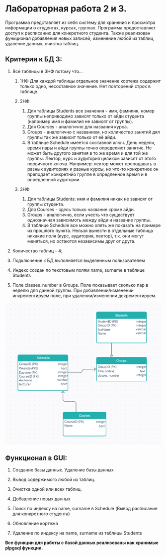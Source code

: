 # Лабораторная работа 2 и 3. 
Программа представляет из себя систему для хранения и просмотра информации о студентах, курсах, группах. Программа предоставляет доступ к расписанию для конкретного студента. Также реализован функционал добавления новых записей, изменение любой из таблиц, удаление данных, очистка таблиц.
## Критерии к БД 3:
1. Все таблицы в 3НФ потому что...
    1) 1НФ Для каждой таблицы отдельное значение кортежа содержит только одно, несоставное значение. Нет повторений строк в таблице.
    
    2) 2НФ
        
        1. Для таблицы Students все значения - имя, фамилия, номер группы неприводимо зависят только от айди студента (например имя и фамилия не зависят от группы).
        2. Для Courses - аналогично для названия курса.
        3. Groups - аналогично с названием, но количество занятий дял группы так же зависит только от её айди.
        4. В таблице Schedule имеется составной ключ. День недели, время пары и айди группы точно определяют занятие. Не может быть другого занятия в то же время и для той же               группы. Лектор, курс и аудитория целиком зависят от этого первичного ключа. Например: лектор может преподавать в разных аудиториях и разные курсы, но что-то конкретное           он преподает конкретнйо группе в опредленное время и в опредленной аудитории.
      
    3) 3НФ
        1. Для таблицы Students: имя и фамилия никак не зависят от группы студента.
        2. Для Courses - здесь только название кроме айди.
        3. Groups - аналогично, если учесть что существует однозначная зависимоть между айди и название группы.
         4. В таблице Schedule все можно опять же показать на примере из прошлого пункта. Нельзя вынести в отдельные таблица никакие поля (курс, аудитория, лектор), т.к. они могут           меняться, но остаются независимы друг от друга.

2. Количество таблиц – 4;

3. Подключение к БД выполняется выделенным пользователем

4. Индекс создан по текстовым полям name, surname в таблице Students

5. Поле classes_number в Groups. Поле показывает сколько пар в неделю для данной группы. При добавлении/изменении инкрементируем поле, при удалении/изменении декрементируем.

![pic1](vis/db2.PNG)

## Функционал в GUI:

1. Создание базы данных. Удаление базы данных

2. Вывод содержимого любой из таблиц.

3. Очистка одной или всех таблиц.

4. Добавление новых данных

5. Поиск по индексу на name, surname в  Schedule (Вывод расписание для конкретного студента)

6. Обновление кортежа

7. Удаление по индексу на name, surname из таблицы Students

**Все функции для работы с базой данных реализованы как хранимые plpgsql функции.**
